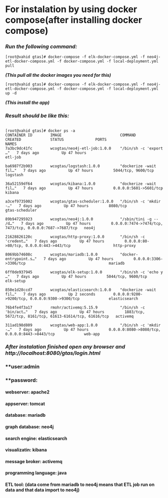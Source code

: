 # For instalation by using docker compose(after installing docker compose)

### ***Run the following command:***

```[root@vahid gtas]# docker-compose -f elk-docker-compose.yml -f neo4j-etl-docker-compose.yml -f docker-compose.yml -f local-deployment.yml pull```

***(This pull all the docker images you need for this)***

```[root@vahid gtas]# docker-compose -f elk-docker-compose.yml -f neo4j-etl-docker-compose.yml -f docker-compose.yml -f local-deployment.yml up -d```

***(This install the app)***

### ***Result should be like this:***
```

[root@vahid gtas]# docker ps -a
CONTAINER ID        IMAGE                          COMMAND                  CREATED             STATUS              PORTS                                                      NAMES
7a3bc9dc41fc        wcogtas/neo4j-etl-job:1.0.0    "/bin/sh -c 'export …"   7 days ago          Up 47 hours                                                                    etl-job

ba6987f2b903        wcogtas/logstash:1.0.0         "dockerize -wait fil…"   7 days ago          Up 47 hours         5044/tcp, 9600/tcp                                         logstash

36a52159df64        wcogtas/kibana:1.0.0           "dockerize -wait fil…"   7 days ago          Up 47 hours         0.0.0.0:5601->5601/tcp                                     kibana

a3cef9735002        wcogtas/gtas-scheduler:1.0.0   "/bin/sh -c 'mkdir -…"   7 days ago          Up 47 hours         8080/tcp                                                   gtas-scheduler

89b947295923        wcogtas/neo4j:1.0.0            "/sbin/tini -g -- /d…"   7 days ago          Up 47 hours         0.0.0.0:7474->7474/tcp, 7473/tcp, 0.0.0.0:7687->7687/tcp   neo4j

21628826120c        wcogtas/http-proxy:1.0.0       "/bin/sh -c 'credent…"   7 days ago          Up 47 hours         0.0.0.0:80->80/tcp, 0.0.0.0:443->443/tcp                   http-proxy

8069bb74608c        wcogtas/mariadb:1.0.0          "docker-entrypoint.s…"   7 days ago          Up 47 hours         0.0.0.0:3306->3306/tcp                                     mariadb

6ff0de937945        wcogtas/elk-setup:1.0.0        "/bin/sh -c 'echo y …"   7 days ago          Up 47 hours         5044/tcp, 9600/tcp                                         elk-setup

850e1d28ccd7        wcogtas/elasticsearch:1.0.0    "dockerize -wait fil…"   7 days ago          Up 2 seconds        0.0.0.0:9200->9200/tcp, 0.0.0.0:9300->9300/tcp             elasticsearch

76b4fe4f3a17        rmohr/activemq:5.15.9          "/bin/sh -c 'bin/act…"   7 days ago          Up 47 hours         1883/tcp, 5672/tcp, 8161/tcp, 61613-61614/tcp, 61616/tcp   activemq

311ad198d809        wcogtas/web-app:1.0.0          "/bin/sh -c 'mkdir -…"   7 days ago          Up 47 hours         0.0.0.0:8080->8080/tcp, 0.0.0.0:8443->8443/tcp             web-app
```
### ***After instalation finished open any browser and http://localhost:8080/gtas/login.html***
### **user:admin
### **password:



#### webserver: apache2
#### appserver: tomcat
#### database: mariadb
#### graph database: neo4j
#### search engine: elasticsearch
#### visualizatin: kibana
#### message broker: activemq
#### programming language: java
#### ETL tool: (data come from mariadb to neo4j means that ETL job run on data and that data import to neo4j)
